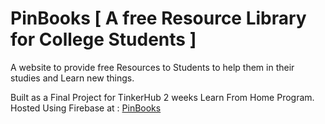 # PinBooks [ A free Resource Library for College Students ]

A website to provide free Resources to Students to help them in their studies and Learn new things.

Built as a Final Project for TinkerHub 2 weeks Learn From Home Program.
Hosted Using Firebase at : [PinBooks](https://pinbookswebpage.firebaseapp.com)
